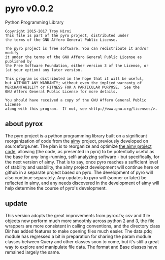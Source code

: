 # pyro v0.0.2
Python Programming Library

    
    Copyright 2015-2017 Troy Hirni
    This file is part of the pyro project, distributed under
    the terms of the GNU Affero General Public License.
    
    The pyro project is free software. You can redistribute it and/or modify
    it under the terms of the GNU Affero General Public License as published by
    the Free Software Foundation, either version 3 of the License, or
    (at your option) any later version.
    
    This program is distributed in the hope that it will be useful,
    but WITHOUT ANY WARRANTY; without even the implied warranty of
    MERCHANTABILITY or FITNESS FOR A PARTICULAR PURPOSE.  See the
    GNU Affero General Public License for more details.
    
    You should have received a copy of the GNU Affero General Public License
    along with this program.  If not, see <http://www.gnu.org/licenses/>.
    


## about pyrox

The pyro project is a python programming library built on a significant 
reorganization of code from the [aimy](http://aimy.sourceforge.net/) 
project, previously developed on sourceforge.net. The plan is to reorganize 
and optimize [the aimy project code](https://sourceforge.net/projects/aimy/), 
allowing (the code, as presented in pyro) to be potentially useful as the 
base for _any_ long-running, self-analyzing software - but specifically, 
for the next version of aimy. That is to say, once pyro reaches a sufficient 
level of stability and usability, the aimy project development will continue 
here on github in a separate project based on pyro. The development of pyro 
will also continue separately. Any updates to pyro will (sooner or later) 
be reflected in aimy, and any needs discovered in the development of aimy 
will help determine the course of pyro's development.



## update

This version adopts the great improvements from pyrox.fs; csv and tfile
objects now perform much more smoothly across python 2 and 3, the file
wrappers are more consistent in calling conventions, and the directory
class Dir has added features to make opening files much easier. The
data.pdq module has regressed a bit in preparation for sharing the
param module classes between Query and other classes soon to come, but
it's still a great way to explore and manipulate file data. The format
and Base classes have remained largely the same.
